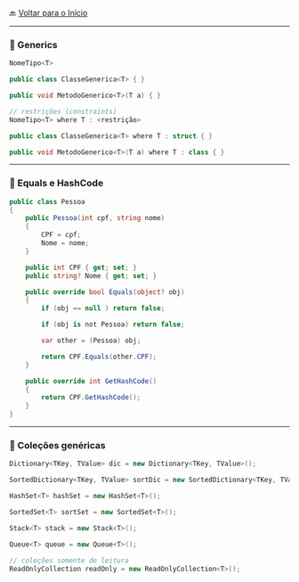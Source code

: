 🔙 [Voltar para o Início](https://github.com/4L1C3-R4BB1T/estudos-c-sharp "Voltar para o Início")

---

### 🔸 Generics

```cs
NomeTipo<T>

public class ClasseGenerica<T> { }

public void MetodoGenerico<T>(T a) { }

// restrições (constraints)
NomeTipo<T> where T : <restrição>

public class ClasseGenerica<T> where T : struct { }

public void MetodoGenerico<T>(T a) where T : class { }
```

---

### 🔸 Equals e HashCode

```cs
public class Pessoa
{
    public Pessoa(int cpf, string nome)
    {
        CPF = cpf;
        Nome = nome;
    }

    public int CPF { get; set; }
    public string? Nome { get; set; }

    public override bool Equals(object? obj)
    {
        if (obj == null ) return false;

        if (obj is not Pessoa) return false;

        var other = (Pessoa) obj;

        return CPF.Equals(other.CPF);
    }

    public override int GetHashCode()
    {
        return CPF.GetHashCode();
    }
}
```

---

### 🔸 Coleções genéricas

```cs
Dictionary<TKey, TValue> dic = new Dictionary<TKey, TValue>();

SortedDictionary<TKey, TValue> sortDic = new SortedDictionary<TKey, TValue>();

HashSet<T> hashSet = new HashSet<T>();

SortedSet<T> sortSet = new SortedSet<T>();

Stack<T> stack = new Stack<T>();

Queue<T> queue = new Queue<T>();

// coleções somente de leitura
ReadOnlyCollection readOnly = new ReadOnlyCollection<T>();
```
